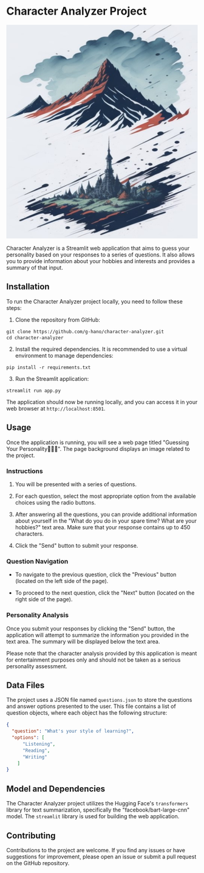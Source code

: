 # Character Analyzer Project

![Character Analyzer](image.jpg)

Character Analyzer is a Streamlit web application that aims to guess your personality based on your responses to a series of questions. It also allows you to provide information about your hobbies and interests and provides a summary of that input.

## Installation

To run the Character Analyzer project locally, you need to follow these steps:

1. Clone the repository from GitHub:

```
git clone https://github.com/g-hano/character-analyzer.git
cd character-analyzer
```

2. Install the required dependencies. It is recommended to use a virtual environment to manage dependencies:

```
pip install -r requirements.txt
```

3. Run the Streamlit application:

```
streamlit run app.py
```

The application should now be running locally, and you can access it in your web browser at `http://localhost:8501`.

## Usage

Once the application is running, you will see a web page titled "Guessing Your Personality👨‍👩‍👦". The page background displays an image related to the project.

### Instructions

1. You will be presented with a series of questions.

2. For each question, select the most appropriate option from the available choices using the radio buttons.

3. After answering all the questions, you can provide additional information about yourself in the "What do you do in your spare time? What are your hobbies?" text area. Make sure that your response contains up to 450 characters.

4. Click the "Send" button to submit your response.

### Question Navigation

- To navigate to the previous question, click the "Previous" button (located on the left side of the page).

- To proceed to the next question, click the "Next" button (located on the right side of the page).

### Personality Analysis

Once you submit your responses by clicking the "Send" button, the application will attempt to summarize the information you provided in the text area. The summary will be displayed below the text area.

Please note that the character analysis provided by this application is meant for entertainment purposes only and should not be taken as a serious personality assessment.

## Data Files

The project uses a JSON file named `questions.json` to store the questions and answer options presented to the user. This file contains a list of question objects, where each object has the following structure:

```json
{
  "question": "What's your style of learning?",
  "options": [
      "Listening",
      "Reading",
      "Writing"
    ]
}
```

## Model and Dependencies

The Character Analyzer project utilizes the Hugging Face's `transformers` library for text summarization, specifically the "facebook/bart-large-cnn" model. The `streamlit` library is used for building the web application.

## Contributing

Contributions to the project are welcome. If you find any issues or have suggestions for improvement, please open an issue or submit a pull request on the GitHub repository.
